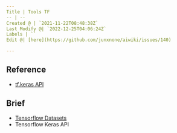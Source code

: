```yaml
---
Title | Tools TF
-- | --
Created @ | `2021-11-22T08:48:38Z`
Last Modify @| `2022-12-25T04:06:24Z`
Labels | ``
Edit @| [here](https://github.com/junxnone/aiwiki/issues/140)

---
```

## Reference
- [tf.keras API](https://www.tensorflow.org/api_docs/python/tf/keras)

## Brief
- [Tensorflow Datasets](/Tensorflow_Datasets)
- Tensorflow Keras API
